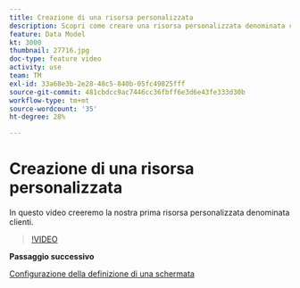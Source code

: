 ```yaml
---
title: Creazione di una risorsa personalizzata
description: Scopri come creare una risorsa personalizzata denominata clienti.
feature: Data Model
kt: 3000
thumbnail: 27716.jpg
doc-type: feature video
activity: use
team: TM
exl-id: 33a68e3b-2e28-48c5-840b-05fc49825fff
source-git-commit: 481cbdcc9ac7446cc36fbff6e3d6e43fe333d30b
workflow-type: tm+mt
source-wordcount: '35'
ht-degree: 28%

---
```


# Creazione di una risorsa personalizzata

In questo video creeremo la nostra prima risorsa personalizzata denominata clienti.

>[!VIDEO](https://video.tv.adobe.com/v/27716?quality=9)

**Passaggio successivo**

[Configurazione della definizione di una schermata](./configuring-a-screen-definition-for-a-custom-resource.md)
